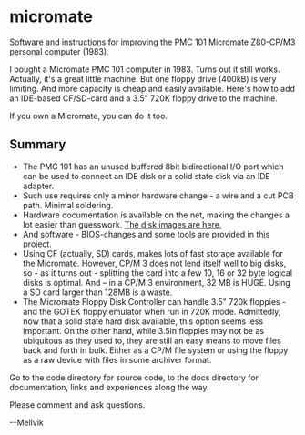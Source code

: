 # micromate
Software and instructions for improving the PMC 101 Micromate Z80-CP/M3 personal computer (1983).

I bought a Micromate PMC 101 computer in 1983. Turns out it still works. Actually, it's a great little machine. But one floppy drive (400kB) is very limiting. And more capacity is cheap and easily available. Here's how to add an IDE-based CF/SD-card and a 3.5" 720K floppy drive to the machine.

If you own a Micromate, you can do it too.

## Summary

- The PMC 101 has an unused buffered 8bit bidirectional I/O port which can be used to connect an IDE disk or a solid state disk via an IDE adapter.
- Such use requires only a minor hardware change - a wire and a cut PCB path. Minimal soldering.
- Hardware documentation is available on the net, making the changes a lot easier than guesswork. [The disk images are here.](http://dunfield.classiccmp.org/img/index.htm)
- And software - BIOS-changes and some tools are provided in this project.
- Using CF (actually, SD) cards, makes lots of fast storage available for the Micromate. However, CP/M 3 does not lend itself well to big disks, so - as it turns out - splitting the card into a few 10, 16 or 32 byte logical disks is optimal. And – in a CP/M 3 environment, 32 MB is HUGE. Using a SD card larger than 128MB is a waste.
- The Micromate Floppy Disk Controller can handle 3.5" 720k floppies - and the GOTEK floppy emulator when run in 720K mode. Admittedly, now that a solid state hard disk available, this option seems less important. On the other hand, while 3.5in floppies may not be as ubiquitous as they used to, they are still an easy means to move files back and forth in bulk. Either as a CP/M file system or using the floppy as a raw device with files in some archiver format.

Go to the code directory for source code, to the docs directory for documentation, links and experiences along the way.

Please comment and ask questions.

--Mellvik
